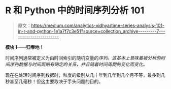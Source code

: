 # R 和 Python 中的时间序列分析 101

> 原文：<https://medium.com/analytics-vidhya/time-series-analysis-101-in-r-and-python-1e1a7f7c3e51?source=collection_archive---------7----------------------->

**模块 1——归零地！**

时间序列通常被定义为由时间索引的随机变量的*序列。这基本上意味着被分析的时间序列数据与时间周期有确定的关系，并且随着时间周期的变化而变化。*

现在在处理时间序列数据时，粒度的级别从几十年到几年到几个月不等，最多到几秒甚至几毫秒！但这主要取决于手头问题的目的。